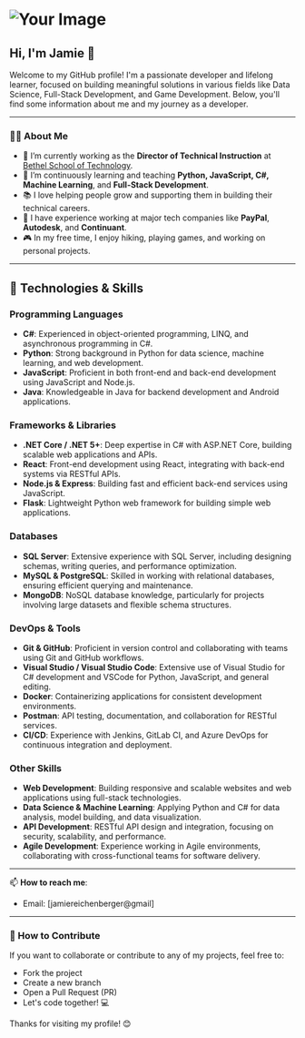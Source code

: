 # ![Your Image](Hi.png) 

## Hi, I'm Jamie 👋

Welcome to my GitHub profile! I'm a passionate developer and lifelong learner, focused on building meaningful solutions in various fields like Data Science, Full-Stack Development, and Game Development. Below, you'll find some information about me and my journey as a developer.

---

### 🧑‍💻 About Me

- 🔭 I’m currently working as the **Director of Technical Instruction** at [Bethel School of Technology](https://www.betheltech.net/).
- 🌱 I’m continuously learning and teaching **Python, JavaScript, C#, Machine Learning**, and **Full-Stack Development**.
- 📚 I love helping people grow and supporting them in building their technical careers.
- 💼 I have experience working at major tech companies like **PayPal**, **Autodesk**, and **Continuant**.
- 🎮 In my free time, I enjoy hiking, playing games, and working on personal projects.

---


## 🔧 Technologies & Skills

### **Programming Languages**
- **C#**: Experienced in object-oriented programming, LINQ, and asynchronous programming in C#.
- **Python**: Strong background in Python for data science, machine learning, and web development.
- **JavaScript**: Proficient in both front-end and back-end development using JavaScript and Node.js.
- **Java**: Knowledgeable in Java for backend development and Android applications.

### **Frameworks & Libraries**
- **.NET Core / .NET 5+**: Deep expertise in C# with ASP.NET Core, building scalable web applications and APIs.
- **React**: Front-end development using React, integrating with back-end systems via RESTful APIs.
- **Node.js & Express**: Building fast and efficient back-end services using JavaScript.
- **Flask**: Lightweight Python web framework for building simple web applications.

### **Databases**
- **SQL Server**: Extensive experience with SQL Server, including designing schemas, writing queries, and performance optimization.
- **MySQL & PostgreSQL**: Skilled in working with relational databases, ensuring efficient querying and maintenance.
- **MongoDB**: NoSQL database knowledge, particularly for projects involving large datasets and flexible schema structures.

### **DevOps & Tools**
- **Git & GitHub**: Proficient in version control and collaborating with teams using Git and GitHub workflows.
- **Visual Studio / Visual Studio Code**: Extensive use of Visual Studio for C# development and VSCode for Python, JavaScript, and general editing.
- **Docker**: Containerizing applications for consistent development environments.
- **Postman**: API testing, documentation, and collaboration for RESTful services.
- **CI/CD**: Experience with Jenkins, GitLab CI, and Azure DevOps for continuous integration and deployment.

### **Other Skills**
- **Web Development**: Building responsive and scalable websites and web applications using full-stack technologies.
- **Data Science & Machine Learning**: Applying Python and C# for data analysis, model building, and data visualization.
- **API Development**: RESTful API design and integration, focusing on security, scalability, and performance.
- **Agile Development**: Experience working in Agile environments, collaborating with cross-functional teams for software delivery.


---

📫 **How to reach me**:  
- Email: [jamiereichenberger@gmail]  

---

### 🤝 How to Contribute

If you want to collaborate or contribute to any of my projects, feel free to:

- Fork the project
- Create a new branch
- Open a Pull Request (PR)
- Let's code together! 💻


Thanks for visiting my profile! 😊

